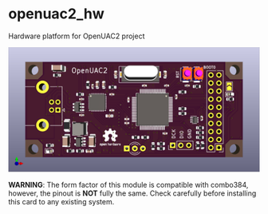 # openuac2_hw
Hardware platform for OpenUAC2 project

![Alt text](img.png?raw=true)

**WARNING**: The form factor of this module is compatible with combo384, however, the pinout is **NOT** fully the same. Check carefully before installing this card to any existing system.
